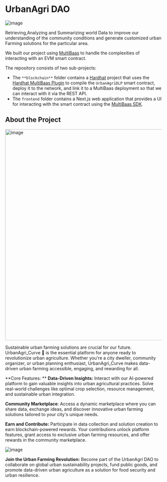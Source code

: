 # UrbanAgri DAO
![image](https://github.com/user-attachments/assets/2c2e959a-4df2-461f-beba-1c043ea0210d)


Retrieving,Analyzing and Summarizing world Data to improve our understanding of the community conditions and generate customized urban Farming solutions for the particular area.

We built our project using [MultiBaas](https://docs.curvegrid.com/multibaas/) to handle the complexities of interacting with an EVM smart contract.

The repository consists of two sub-projects:

- The `**blockchain**` folder contains a [Hardhat](https://hardhat.org/) project that uses the [Hardhat MultiBaas Plugin](https://github.com/curvegrid/hardhat-multibaas-plugin) to compile the `UrbanAgriDLP` smart contract, deploy it to the network, and link it to a MultiBaas deployment so that we can interact with it via the REST API.
- The `frontend` folder contains a Next.js web application that provides a UI for interacting with the smart contract using the [MultiBaas SDK](https://github.com/curvegrid/multibaas-sdk-typescript).
 

## About the Project

<img width="677" alt="image" src="https://github.com/user-attachments/assets/6a0a6c68-dde7-4684-850f-1a560e385e43">


Sustainable urban farming solutions are crucial for our future. UrbanAgri_Curve 🌿 is the essential platform for anyone ready to revolutionize urban agriculture. Whether you're a city dweller, community organizer, or urban planning enthusiast, UrbanAgri_Curve makes data-driven urban farming accessible, engaging, and rewarding for all.

**Core Features:
**
**Data-Driven Insights:** Interact with our AI-powered platform to gain valuable insights into urban agricultural practices. Solve real-world challenges like optimal crop selection, resource management, and sustainable urban integration.

**Community Marketplace**: Access a dynamic marketplace where you can share data, exchange ideas, and discover innovative urban farming solutions tailored to your city's unique needs.

**Earn and Contribute:** Participate in data collection and solution creation to earn blockchain-powered rewards. Your contributions unlock platform features, grant access to exclusive urban farming resources, and offer rewards in the community marketplace.


![image](https://github.com/user-attachments/assets/a3d7814f-c8a9-4a40-b00d-61564bf1f644)



**Join the Urban Farming Revolution:** Become part of the UrbanAgri DAO to collaborate on global urban sustainability projects, fund public goods, and promote data-driven urban agriculture as a solution for food security and urban resilience.
